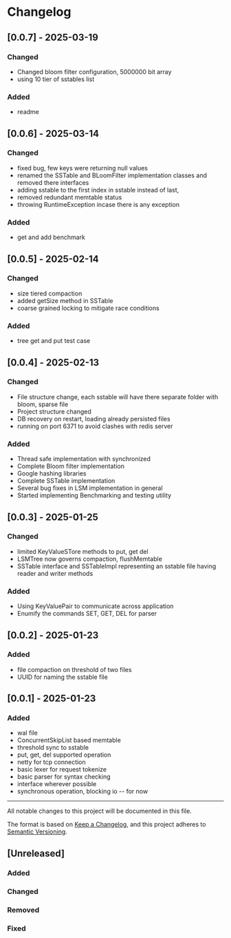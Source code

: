 # Changelog

## [0.0.7] - 2025-03-19
### Changed
- Changed bloom filter configuration, 5000000 bit array
- using 10 tier of sstables list
### Added
- readme

## [0.0.6] - 2025-03-14
### Changed
- fixed bug, few keys were returning null values
- renamed the SSTable and BLoomFilter implementation classes and removed there interfaces
- adding sstable to the first index in sstable instead of last,
- removed redundant memtable status
- throwing RuntimeException incase there is any exception
### Added
- get and add benchmark

## [0.0.5] - 2025-02-14
### Changed
- size tiered compaction
- added getSize method in SSTable
- coarse grained locking to mitigate race conditions
### Added
- tree get and put test case

## [0.0.4] - 2025-02-13
### Changed
- File structure change, each sstable will have there separate folder with bloom, sparse file
- Project structure changed
- DB recovery on restart, loading already persisted files
- running on port 6371 to avoid clashes with redis server
### Added
- Thread safe implementation with synchronized
- Complete Bloom filter implementation
- Google hashing libraries
- Complete SSTable implementation
- Several bug fixes in LSM implementation in general
- Started implementing Benchmarking and testing utility

## [0.0.3] - 2025-01-25
### Changed
- limited KeyValueSTore methods to put, get del
- LSMTree now governs compaction, flushMemtable
- SSTable interface and SSTableImpl representing an sstable file having reader and writer methods
### Added
- Using KeyValuePair to communicate across application
- Enumify the commands SET, GET, DEL for parser

## [0.0.2] - 2025-01-23
### Added
- file compaction on threshold of two files
- UUID for naming the sstable file

## [0.0.1] - 2025-01-23
### Added
- wal file
- ConcurrentSkipList based memtable
- threshold sync to sstable
- put, get, del supported operation
- netty for tcp connection
- basic lexer for request tokenize
- basic parser for syntax checking
- interface wherever possible
- synchronous operation, blocking io -- for now

---

All notable changes to this project will be documented in this file.

The format is based on [Keep a Changelog](https://keepachangelog.com/en/1.1.0/),
and this project adheres to [Semantic Versioning](https://semver.org/spec/v2.0.0.html).

## [Unreleased]
### Added
### Changed
### Removed
### Fixed